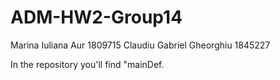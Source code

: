 # ADM-HW2-Group14

Marina Iuliana Aur 1809715
Claudiu Gabriel Gheorghiu 1845227

In the repository you'll find "mainDef.

